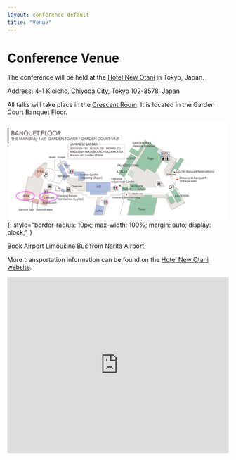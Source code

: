 ```yaml
---
layout: conference-default
title: "Venue"
---
```


# Conference Venue

The conference will be held at the [Hotel New Otani](https://www.newotani.co.jp/en/tokyo/) in Tokyo, Japan.

Address: [4-1 Kioicho, Chiyoda City, Tokyo 102-8578, Japan](https://maps.app.goo.gl/hV4t3v8UkvJFx7N18)

All talks will take place in the [Crescent Room](https://www.newotani.co.jp/en/tokyo/banquet/hall/crescent/). It is located in the Garden Court
Banquet Floor. 

![Floor Plan](/snab2025/assets/img/floorplan.png "Hotel New Otani, Tokyo"){: style="border-radius: 10px; max-width: 100%; margin: auto; display: block;" }






Book [Airport Limousine Bus](https://www.limousinebus.co.jp/en/busstop/reserve/HotelNewOtani/?dir=1&a=n) from Narita Airport: 

More transportation information can be found on the [Hotel New Otani website](https://www.newotani.co.jp/en/tokyo/access/).





<iframe
  src="https://www.google.com/maps/embed?pb=!1m18!1m12!1m3!1d3241.380564178739!2d139.7301883152591!3d35.68234848019392!2m3!1f0!2f0!3f0!3m2!1i1024!2i768!4f13.1!3m3!1m2!1s0x60188c92f1983bfb%3A0x79c0b5d0a6ad7618!2s4-1%20Kioicho%2C%20Chiyoda%20City%2C%20Tokyo%20102-8578%2C%20Japan!5e0!3m2!1sen!2sus!4v1607684101151!5m2!1sen!2sus"
  width="100%"
  height="400"
  style="border:0;"
  allowfullscreen=""
  loading="lazy"
></iframe>


